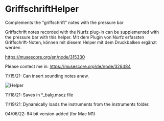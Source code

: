 # GriffschriftHelper
Complements the "griffschrift" notes with the pressure bar

Griffschrift notes recorded with the Nurfz plug-in can be supplemented with the pressure bar with this helper.
Mit dem Plugin von Nurfz erfassten Griffschrift-Noten, können mit diesem Helper mit dem Druckbalken ergänzt werden.

https://musescore.org/en/node/315330

Please contect me in: https://musescore.org/de/node/326484

11/15/21: 
Can insert sounding notes anew.

![Helper](https://user-images.githubusercontent.com/14039478/141803085-dba239f4-a740-4d15-97f1-9c7bdd9d9175.png)

11/18/21:
Saves in *_balg.mscz file

11/19/21:
Dynamically loads the instruments from the instruments folder.

04/06/22:
64 bit version added (for Mac M1)
